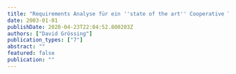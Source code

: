 ```yaml
---
title: "Requirements Analyse für ein ''state of the art'' Cooperative Task Management Tool"
date: 2003-01-01
publishDate: 2020-04-23T22:04:52.800203Z
authors: ["David Grössing"]
publication_types: ["7"]
abstract: ""
featured: false
publication: ""
---
```


